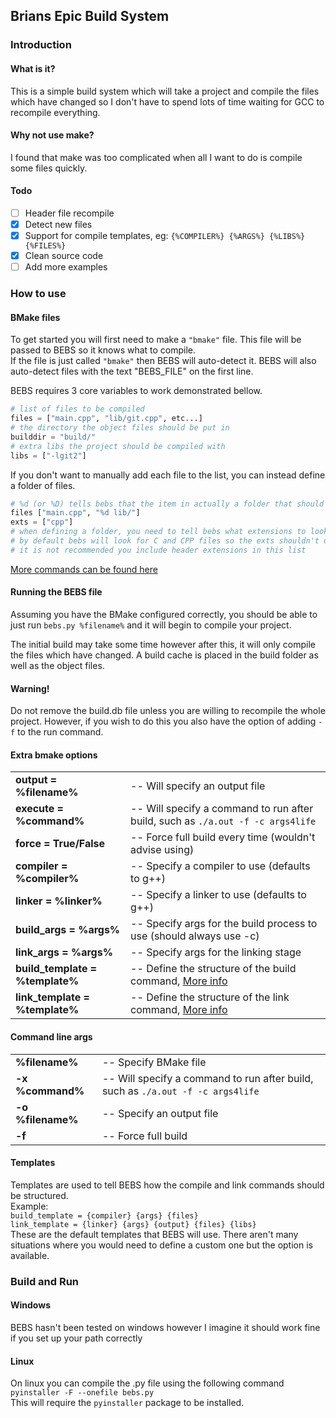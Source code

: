 ## Brians Epic Build System

### Introduction
#### What is it?
This is a simple build system which will take a project and compile the files which have changed so I don't have to spend lots of time waiting for GCC to recompile everything.

#### Why not use make?
I found that make was too complicated when all I want to do is compile some files quickly.

#### Todo
- [ ] Header file recompile
- [x] Detect new files
- [x] Support for compile templates, eg: `{%COMPILER%} {%ARGS%} {%LIBS%} {%FILES%}`
- [x] Clean source code
- [ ] Add more examples

### How to use
#### BMake files
To get started you will first need to make a `"bmake"` file. This file will be passed to BEBS so it knows what to compile.\
If the file is just called `"bmake"` then BEBS will auto-detect it. BEBS will also auto-detect files with the text "BEBS_FILE" on the first line.

BEBS requires 3 core variables to work demonstrated bellow.
```python
# list of files to be compiled
files = ["main.cpp", "lib/git.cpp", etc...]
# the directory the object files should be put in
builddir = "build/"
# extra libs the project should be compiled with
libs = ["-lgit2"]
```
If you don't want to manually add each file to the list, you can instead define a folder of files.
```python
# %d (or %D) tells bebs that the item in actually a folder that should be listed
files ["main.cpp", "%d lib/"]
exts = ["cpp"]
# when defining a folder, you need to tell bebs what extensions to looks for
# by default bebs will look for C and CPP files so the exts shouldn't usually need to be defined
# it is not recommended you include header extensions in this list
```


[More commands can be found here](#extra-bmake-options)

#### Running the BEBS file
Assuming you have the BMake configured correctly, you should be able to just run
`bebs.py %filename%`
and it will begin to compile your project.

The initial build may take some time however after this, it will only compile the files which have changed. A build cache is placed in the build folder as well as the object files.
#### Warning! ####
Do not remove the build.db file unless you are willing to recompile the whole project. However, if you wish to do this you also have the option of adding `-f` to the run command.

#### Extra bmake options
|                                 |                                                                                 |
|-------------------------------- |---------------------------------------------------------------------------------|
| **output = %filename%**         | -- Will specify an output file                                                  |
| **execute = %command%**         | -- Will specify a command to run after build, such as `./a.out -f -c args4life` |
| **force = True/False**          | -- Force full build every time (wouldn't advise using)                          |
| **compiler = %compiler%**       | -- Specify a compiler to use (defaults to g++)                                  |
| **linker = %linker%**           | -- Specify a linker to use (defaults to g++)                                    |
| **build_args = %args%**         | -- Specify args for the build process to use (should always use -c)             |
| **link_args = %args%**          | -- Specify args for the linking stage                                           |
| **build_template = %template%** | -- Define the structure of the build command, [More info](#templates)           |
| **link_template = %template%**  | -- Define the structure of the link command, [More info](#templates)            |

#### Command line args
|                          |                                                                                 |
|------------------------- |---------------------------------------------------------------------------------|
| **%filename%**           | -- Specify BMake file                                                           |
| **-x %command%**         | -- Will specify a command to run after build, such as `./a.out -f -c args4life` |
| **-o %filename%**        | -- Specify an output file                                                       |
| **-f**                   | -- Force full build                                                             |

#### Templates
Templates are used to tell BEBS how the compile and link commands should be structured. \
Example: \
`build_template = {compiler} {args} {files}` \
`link_template = {linker} {args} {output} {files} {libs}` \
These are the default templates that BEBS will use. There aren't many situations where you would need to define a custom one but the option is available.

### Build and Run
#### Windows
BEBS hasn't been tested on windows however I imagine it should work fine if you set up your path correctly

#### Linux
On linux you can compile the .py file using the following command\
`pyinstaller -F --onefile bebs.py`\
This will require the `pyinstaller` package to be installed.

